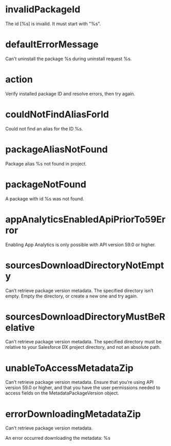 # invalidPackageId

The id [%s] is invalid. It must start with "%s".

# defaultErrorMessage

Can't uninstall the package %s during uninstall request %s.

# action

Verify installed package ID and resolve errors, then try again.

# couldNotFindAliasForId

Could not find an alias for the ID %s.

# packageAliasNotFound

Package alias %s not found in project.

# packageNotFound

A package with id %s was not found.

# appAnalyticsEnabledApiPriorTo59Error

Enabling App Analytics is only possible with API version 59.0 or higher.

# sourcesDownloadDirectoryNotEmpty

Can’t retrieve package version metadata. The specified directory isn’t empty. Empty the directory, or create a new one and try again.

# sourcesDownloadDirectoryMustBeRelative

Can’t retrieve package version metadata.
The specified directory must be relative to your Salesforce DX project directory, and not an absolute path.

# unableToAccessMetadataZip

Can’t retrieve package version metadata. Ensure that you’re using API version 59.0 or higher, and that you have the user permissions needed to access fields on the MetadataPackageVersion object.

# errorDownloadingMetadataZip

Can’t retrieve package version metadata.

An error occurred downloading the metadata: %s
